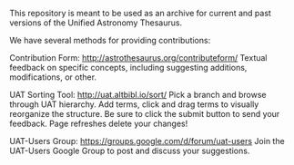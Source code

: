 This repository is meant to be used as an archive for current and past versions of the Unified Astronomy Thesaurus.

We have several methods for providing contributions:

Contribution Form: http://astrothesaurus.org/contributeform/
Textual feedback on specific concepts, including suggesting additions, modifications, or other.

UAT Sorting Tool: http://uat.altbibl.io/sort/
Pick a branch and browse through UAT hierarchy. Add terms, click and drag terms to visually reorganize the structure.  Be sure to click the submit button to send your feedback. Page refreshes delete your changes!

UAT-Users Group: https://groups.google.com/d/forum/uat-users
Join the UAT-Users Google Group to post and discuss your suggestions.